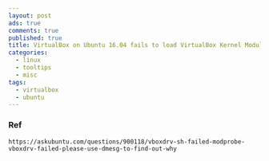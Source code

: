 ```yaml
---
layout: post
ads: true
comments: true
published: true
title: VirtualBox on Ubuntu 16.04 fails to load VirtualBox Kernel Modules
categories:
  - linux
  - tooltips
  - misc
tags:
  - virtualbox
  - ubuntu
---
```

### Ref
	https://askubuntu.com/questions/900118/vboxdrv-sh-failed-modprobe-vboxdrv-failed-please-use-dmesg-to-find-out-why
